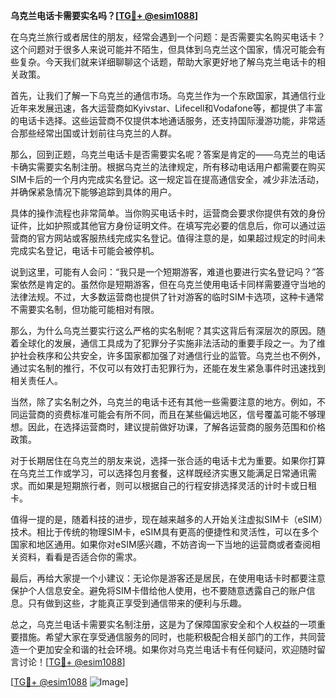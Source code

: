 **乌克兰电话卡需要实名吗？[[TG💪+ @esim1088](https://t.me/s/esim1088)]**

在乌克兰旅行或者居住的朋友，经常会遇到一个问题：是否需要实名购买电话卡？这个问题对于很多人来说可能并不陌生，但具体到乌克兰这个国家，情况可能会有些复杂。今天我们就来详细聊聊这个话题，帮助大家更好地了解乌克兰电话卡的相关政策。

首先，让我们了解一下乌克兰的通信市场。乌克兰作为一个东欧国家，其通信行业近年来发展迅速，各大运营商如Kyivstar、Lifecell和Vodafone等，都提供了丰富的电话卡选择。这些运营商不仅提供本地通话服务，还支持国际漫游功能，非常适合那些经常出国或计划前往乌克兰的人群。

那么，回到正题，乌克兰电话卡是否需要实名呢？答案是肯定的——乌克兰的电话卡确实需要实名制注册。根据乌克兰的法律规定，所有移动电话用户都需要在购买SIM卡后的一个月内完成实名登记。这一规定旨在提高通信安全，减少非法活动，并确保紧急情况下能够追踪到具体的用户。

具体的操作流程也非常简单。当你购买电话卡时，运营商会要求你提供有效的身份证件，比如护照或其他官方身份证明文件。在填写完必要的信息后，你可以通过运营商的官方网站或客服热线完成实名登记。值得注意的是，如果超过规定的时间未完成实名登记，电话卡可能会被停机。

说到这里，可能有人会问：“我只是一个短期游客，难道也要进行实名登记吗？”答案依然是肯定的。虽然你是短期游客，但在乌克兰使用电话卡同样需要遵守当地的法律法规。不过，大多数运营商也提供了针对游客的临时SIM卡选项，这种卡通常不需要实名制，但功能可能相对有限。

那么，为什么乌克兰要实行这么严格的实名制呢？其实这背后有深层次的原因。随着全球化的发展，通信工具成为了犯罪分子实施非法活动的重要手段之一。为了维护社会秩序和公共安全，许多国家都加强了对通信行业的监管。乌克兰也不例外，通过实名制的推行，不仅可以有效打击犯罪行为，还能在发生紧急事件时迅速找到相关责任人。

当然，除了实名制之外，乌克兰的电话卡还有其他一些需要注意的地方。例如，不同运营商的资费标准可能会有所不同，而且在某些偏远地区，信号覆盖可能不够理想。因此，在选择运营商时，建议提前做好功课，了解各运营商的服务范围和价格政策。

对于长期居住在乌克兰的朋友来说，选择一张合适的电话卡尤为重要。如果你打算在乌克兰工作或学习，可以选择包月套餐，这样既经济实惠又能满足日常通讯需求。而如果是短期旅行者，则可以根据自己的行程安排选择灵活的计时卡或日租卡。

值得一提的是，随着科技的进步，现在越来越多的人开始关注虚拟SIM卡（eSIM）技术。相比于传统的物理SIM卡，eSIM具有更高的便捷性和灵活性，可以在多个国家和地区通用。如果你对eSIM感兴趣，不妨咨询一下当地的运营商或者查阅相关资料，看看是否适合你的需求。

最后，再给大家提一个小建议：无论你是游客还是居民，在使用电话卡时都要注意保护个人信息安全。避免将SIM卡借给他人使用，也不要随意透露自己的账户信息。只有做到这些，才能真正享受到通信带来的便利与乐趣。

总之，乌克兰电话卡需要实名制注册，这是为了保障国家安全和个人权益的一项重要措施。希望大家在享受通信服务的同时，也能积极配合相关部门的工作，共同营造一个更加安全和谐的社会环境。如果你对乌克兰电话卡有任何疑问，欢迎随时留言讨论！[[TG💪+ @esim1088](https://t.me/s/esim1088)]

[[TG💪+ @esim1088](https://t.me/s/esim1088) ![Image](https://i.postimg.cc/4NQfJmqS/Snipaste-2025-05-13-00-14-12.png)]